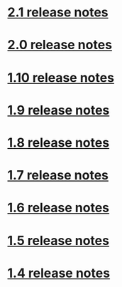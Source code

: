 # [2.1 release notes](ReleaseNotes.md)
# [2.0 release notes](ReleaseNotes-2.0.md)
# [1.10 release notes](ReleaseNotes-1.10.md)
# [1.9 release notes](ReleaseNotes-1.9.md)
# [1.8 release notes](ReleaseNotes-1.8.md)
# [1.7 release notes](ReleaseNotes-1.7.md)
# [1.6 release notes](ReleaseNotes-1.6.md)
# [1.5 release notes](ReleaseNotes-1.5.md)
# [1.4 release notes](ReleaseNotes-1.4.md)